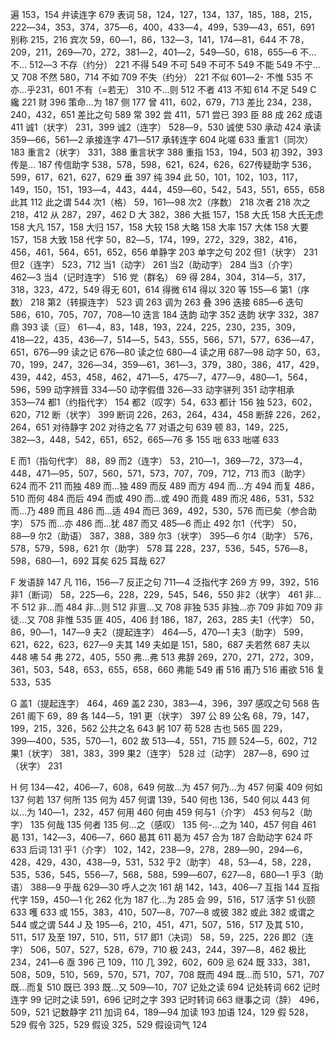 <!-- { "loadSidebar": true } -->
遍	153，154
弁读连字   679
表词  58，124，127，134，137，185，188，215，222―34，353，374，375―6，400，433―4，499，539―43，651，691
别称   215，216
宾次   59，60―1，86，132―3，141，174―81，644
不	78，209，211，269―70，272，381―2，401―2，549―50，618，655―6
不…不…	   512―3
不存（约分）   221
不得	549
不可   	549
不可不	549
不能	549
不宁…又		708
不然	580，714
不如	709
不失（约分）	221
不似	601―2-
不惟	535
不亦…乎231，601
不有（=若无）	310
不…则	512
不者	413
不知	614
不足	549
C
纔	 221
财	 396
策命…为		187
侧	177
曾	411，602，679，713
差比	234，238，240，432，651
差比之句	589
常	392
尝	411，571
尝已	393
臣	88
成	262
成语	411
诚1（状字）	231，399
诚2（连字）	528―9，530
诚使	530
承动	424
承读	359―66，561―2
承接连字	471―517
承转连字	604
叱嗟	633
重言1（同次）	183
重言2（状字）	331，388
重言状字	388
重指	153，194，503
初	392，393
传是…	187
传信助字	538，578，598，621，624，626，627传疑助字	536，599，617，621，627，629
垂	397
纯	394
此	50，101，102，103，117，149，150，151，193―4，443，444，459―60，542，543，551，655，658
此其	112
此之谓	544
次1（格）	59，161―98
次2（序数）	218
次者	218
次之	218，412
从	287，297，462
D
大	382，386
大抵	157，158
大氏	158
大氏无虑	158
大凡	157，158
大归	157，158
大较	158
大略	158
大率	157
大体	158
大要	157，158
大致	158
代字	50，82―5，174，199，272，329，382，416，456，461，564，651，652，656
单静字	203
单字之句	202
但1（状字）	231
但2（连字）	523，712
当1（动字）	261
当2（助动字）	284
当3（介字）	462―3
当4（记时连字）	516
党（群名）	69
得	284，304，314―5，317，318，323，472，549
得无	601，614
得微	614
得以	320
等	155―6
第1（序数）	218
第2（转捩连字）	523
调	263
调为	263
叠	396
迭接	685―6
迭句	586，610，705，707，708―10
迭言	184
迭韵  动字	352
迭韵  状字	332，387
鼎	393
读（豆）	61―4，83，148，193，224，225，230，235，309，418―22，435，436―7，514―5，543，555，566，571，577，636―47，651，676―99
读之记	676―80
读之位	680―4
读之用	687―98
动字	50，63，70，199，247，326―34，359―61，361―3，379，380，386，417，429，439，442，453，458，462，471―5，475―7，477―9，480―1，564，596，599
动字辨音	334―50
动字假借	326―33
动字骈列	351
动字相承	353―74
都1（约指代字）	154
都2（叹字）54，633
都计	156
独	523，602，620，712
断（状字）	399
断词	226，263，264，434，458
断辞	226，262，264，651
对待静字	202
对待之名	77
对语之句	639
顿	83，149，225，382―3，448，542，651，652，665―76
多	155
咄	633
咄嗟	633

E
而1（指句代字）	88，89
而2（连字）	53，210―1，369―72，373―4，448，471―95，507，560，571，573，707，709，712，713
而3（助字）	624
而不	211
而独	489
而…独	489
而反	489
而方	494
而…方	494
而复	486，510
而何	484
而后	494
而或	490
而…或	490
而竟	489
而况	486，531，532
而…乃	489
而且	486
而…适	494
而已	369，492，530，576
而已矣（参合助字）	575
而…亦	486
而…犹	487
而又	485―6
而止	492
尔1（代字）	50，88―9
尔2（助语）	387，388，389
尔3（状字）	395―6
尔4（助字）	576，578，579，598，621
尔（助字）	578
耳	228，237，536，545，576―8，598，680―1，692
耳矣	625
耳哉	627

F
发语辞	147
凡	116，156―7
反正之句	711―4
泛指代字	269
方	99，392，516
非1（断词）	58，225―6，228，229，545，546，550
非2（状字）	461
非…不	512
非…而	484
非…则	512
非亶…又	708
非独	535
非独…亦		709
非如	709
非徒…又		708
非惟	535
匪	405，406
封	186，187，263，285
夫1（代字）	50，86，90―1，147―9
夫2（提起连字）	464―5，470―1
夫3（助字）	599，621，622，623，627―9
夫其	149
夫如是	151，580，687
夫若然	687
夫以	448
咈	54
弗	272，405，550
弗…弗	 513
弗辞	269，270，271，272，309，361，503，548，653，655，658，660
弗能	549
甫	516
甫乃	516
甫欲	516
复	533，535

G
盖1（提起连字）	464，469
盖2	230，383―4，396，397
感叹之句	568
告	261
阁下	69，89
各	144―5，191
更（状字）	397
公	89
公名	68，79，147，199，215，326，562
公共之名	643
躬	107
苟	528
古也	565
固	229，399―400，535，570―1，602
故	513―4，551，715
顾	524―5，602，712
果1（状字）	381，383，399
果2（连字）	528
过（动字）	287―8，690
过（状字）	231

H
何	134―42，406―7，608，649
何故…为		457
何乃…为		457
何渠	409
何如	137
何若	137
何所	135
何为	457
何谓	139，540
何也	136，540
何以	443
何以…为		140―1，232，457
何用	460
何由	459
何与1（介字）	453
何与2（助字）	135
何哉	135
何者	135
何…之（感叹）	135
何-…之为		140，457
何自	461
曷	131，142―3，406―7，660
曷其	611
曷为	457
合为	187
合助动字	624
吓	633
后词	131
乎1（介字）	102，142，238―9，278，289―90，294―6，428，429，430，438―9，531，532
乎2（助字）	48，53―4，58，228，535，536，545，556―7，568，588，599―607，627―8，680―1
乎3（助语）	388―9
乎哉	629―30
呼人之次	161
胡	142，143，406―7
互指	144
互指代字	159，450―1
化	262
化为	187
化…为	285
会	99，516，517
活字	51
伙颐	633
嚄	633
或	155，383，410，507―8，707―8
或彼	382
或此	382
或谓之	544
或之谓	544
J
及	195―6，210，451，471，507，516，517
及其	510，511，517
及至	197，510，511，517
即1（决词）	58，59，225，226
即2（连字）	506，507，527，528，679，710
极	243，244，397―8，462
极比	234，241―6
亟	396
己	109，110
几	392，602，609
忌	624
既	333，381，508，509，510，569，570，571，707，708
既而	494
既…而	510，571，707
既…而复		510
既已	393
既…又		509―10，707
记处之读	694
记处转词	662
记时连字	99
记时之读	591，696
记时之字	393
记时转词	663
继事之词（辞）	496，509，521
记数静字	211
加词	64，189―94
加读	193
加语	124，129
假	528，529
假令	325，529
假设	325，529
假设词气	124
